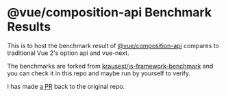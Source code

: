 # @vue/composition-api Benchmark Results

This is to host the benchmark result of [@vue/composition-api](https://github.com/vuejs/composition-api) compares to traditional Vue 2's option api and vue-next.

The benchmarks are forked from [krausest/js-framework-benchmark](https://github.com/krausest/js-framework-benchmark) and you can check it in this repo and maybe run by yourself to verify.

I has made [a PR](https://github.com/krausest/js-framework-benchmark/pull/755) back to the original repo.